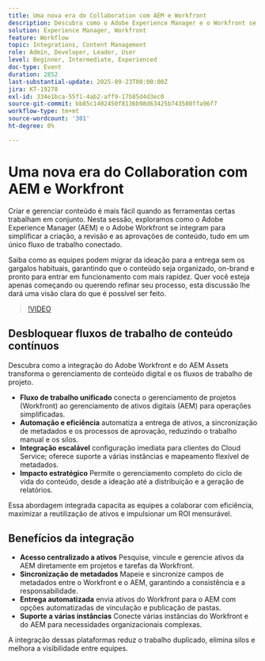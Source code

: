 ```yaml
---
title: Uma nova era do Collaboration com AEM e Workfront
description: Descubra como o Adobe Experience Manager e o Workfront se integram para simplificar a criação, a revisão e as aprovações de conteúdo. Saiba como os fluxos de trabalho conectados ajudam as equipes a migrar das ideias para a entrega mais rapidamente, mantendo o conteúdo organizado, sob marca e pronto para ser lançado.
solution: Experience Manager, Workfront
feature: Workflow
topic: Integrations, Content Management
role: Admin, Developer, Leader, User
level: Beginner, Intermediate, Experienced
doc-type: Event
duration: 2852
last-substantial-update: 2025-09-23T00:00:00Z
jira: KT-19278
exl-id: 334e1bca-55f1-4ab2-aff9-17b85d4d3ec0
source-git-commit: bb85c1402450f8136b98d63425b743580ffa96f7
workflow-type: tm+mt
source-wordcount: '301'
ht-degree: 0%

---
```


# Uma nova era do Collaboration com AEM e Workfront

Criar e gerenciar conteúdo é mais fácil quando as ferramentas certas trabalham em conjunto. Nesta sessão, exploramos como o Adobe Experience Manager (AEM) e o Adobe Workfront se integram para simplificar a criação, a revisão e as aprovações de conteúdo, tudo em um único fluxo de trabalho conectado.

Saiba como as equipes podem migrar da ideação para a entrega sem os gargalos habituais, garantindo que o conteúdo seja organizado, on-brand e pronto para entrar em funcionamento com mais rapidez. Quer você esteja apenas começando ou querendo refinar seu processo, esta discussão lhe dará uma visão clara do que é possível ser feito.

>[!VIDEO](https://video.tv.adobe.com/v/3475186/?learn=on&enablevpops)

## Desbloquear fluxos de trabalho de conteúdo contínuos

Descubra como a integração do Adobe Workfront e do AEM Assets transforma o gerenciamento de conteúdo digital e os fluxos de trabalho de projeto.

* **Fluxo de trabalho unificado** conecta o gerenciamento de projetos (Workfront) ao gerenciamento de ativos digitais (AEM) para operações simplificadas.
* **Automação e eficiência** automatiza a entrega de ativos, a sincronização de metadados e os processos de aprovação, reduzindo o trabalho manual e os silos.
* **Integração escalável** configuração imediata para clientes do Cloud Service; oferece suporte a várias instâncias e mapeamento flexível de metadados.
* **Impacto estratégico** Permite o gerenciamento completo do ciclo de vida do conteúdo, desde a ideação até a distribuição e a geração de relatórios.

Essa abordagem integrada capacita as equipes a colaborar com eficiência, maximizar a reutilização de ativos e impulsionar um ROI mensurável.

## Benefícios da integração

* **Acesso centralizado a ativos** Pesquise, vincule e gerencie ativos da AEM diretamente em projetos e tarefas da Workfront.
* **Sincronização de metadados** Mapeie e sincronize campos de metadados entre o Workfront e o AEM, garantindo a consistência e a responsabilidade.
* **Entrega automatizada** envia ativos do Workfront para o AEM com opções automatizadas de vinculação e publicação de pastas.
* **Suporte a várias instâncias** Conecte várias instâncias do Workfront e do AEM para necessidades organizacionais complexas.

A integração dessas plataformas reduz o trabalho duplicado, elimina silos e melhora a visibilidade entre equipes.

